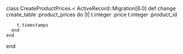 class CreateProductPrices < ActiveRecord::Migration[6.0]
    def change
      create_table :product_prices do |t|
        t.integer :price
        t.integer :product_id
  
        t.timestamps
      end
    end
  end